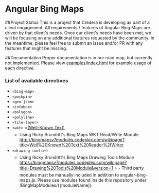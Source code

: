 # Angular Bing Maps

##Project Status
This is a project that Credera is developing as part of a client engagement. All requirements / features of Angular Bing Maps are driven by that client's needs. Once our client's needs have been met, we will be focusing on any additional features requested by the community. In the meantime, please feel free to submit an issue and/or PR with any features that might be missing.

##Documentation
Proper documentation is in our road map, but currently not implemented. Please view [examples/index.html](https://github.com/Credera/angular-bing-maps/blob/master/example/index.html) for example usage of each directive.

### List of available directives
  * `<bing-map>`
  * `<pushpin>`
  * `<geo-json>`
  * `<infobox>`
  * `<polygon>`
  * `<polyline>`
  * `<tile-layer>`
  * `<wkt>` :star:[(Well-Known Text)](http://en.wikipedia.org/wiki/Well-known_text)
    * Using Ricky Brundritt's Bing Maps WKT Read/Write Module http://bingmapsv7modules.codeplex.com/wikipage?title=Well%20Known%20Text%20Reader%2fWriter
  * `<drawing-tools>`:star:
    * Using Ricky Brundritt's Bing Maps Drawing Tools Module https://bingmapsv7modules.codeplex.com/wikipage?title=Drawing%20Tools%20Module&version=1
:star: - Third party modules must be manually included in addition to angular-bing-maps.js. Please use modules found inside this repository under /BingMapModules/{{moduleName}}